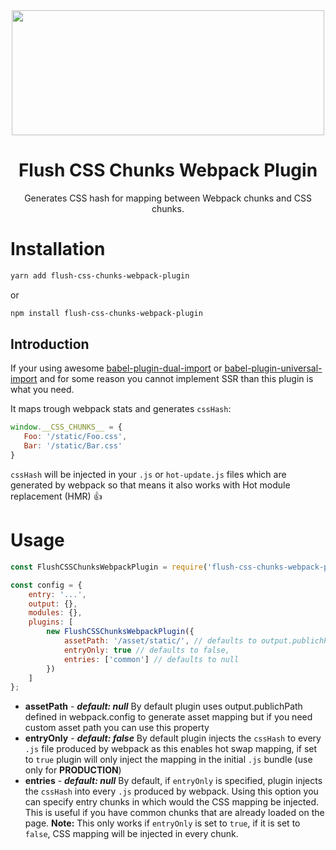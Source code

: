 <div align="center">
<img width="500" height="200"
    src="https://cdn.rawgit.com/mario-jerkovic/flush-css-chunks-webpack-plugin/22d6154e/flush_css.png">
  
  <h1>Flush CSS Chunks Webpack Plugin</h1>
  <p>Generates CSS hash for mapping between Webpack chunks and CSS chunks.</p>
</div>

 # Installation
 
```bash
yarn add flush-css-chunks-webpack-plugin
```
or
```bash
npm install flush-css-chunks-webpack-plugin
```

## Introduction

 If your using awesome [babel-plugin-dual-import](https://github.com/faceyspacey/babel-plugin-dual-import)
 or [babel-plugin-universal-import](https://github.com/faceyspacey/babel-plugin-universal-import)
 and for some reason you cannot implement SSR than this plugin is what you need.
 
 It maps trough webpack stats and generates ```cssHash```:
 
 ```javascript
window.__CSS_CHUNKS__ = {
    Foo: '/static/Foo.css',
    Bar: '/static/Bar.css'
}
```
```cssHash``` will be injected in your ```.js``` or ```hot-update.js``` files 
which are generated by webpack so that means it also works with Hot module replacement (HMR) :thumbsup:

 # Usage
 
```javascript
const FlushCSSChunksWebpackPlugin = require('flush-css-chunks-webpack-plugin');

const config = {
    entry: '...',
    output: {},
    modules: {},
    plugins: [
        new FlushCSSChunksWebpackPlugin({
            assetPath: '/asset/static/', // defaults to output.publichPath defined in webpack.config
            entryOnly: true // defaults to false,
            entries: ['common'] // defaults to null
        })
    ]
};
```

- **assetPath** - ***default: null*** By default plugin uses output.publichPath defined in webpack.config to generate
asset mapping but if you need custom asset path you can use this property
- **entryOnly** - ***default: false*** By default plugin injects the ```cssHash``` to every ```.js``` 
file produced by webpack as this enables hot swap mapping, if set to ```true``` plugin will only inject the mapping
in the initial ```.js``` bundle (use only for **PRODUCTION**)
- **entries** - ***default: null*** By default, if ```entryOnly``` is specified, plugin injects the ```cssHash``` into every ```.js``` produced by webpack. Using this option you can specify entry chunks in which would the CSS mapping be injected. This is useful if you have common chunks that are already loaded on the page. **Note:** This only works if ```entryOnly``` is set to ```true```, if it is set to ```false```, CSS mapping will be injected in every chunk.

